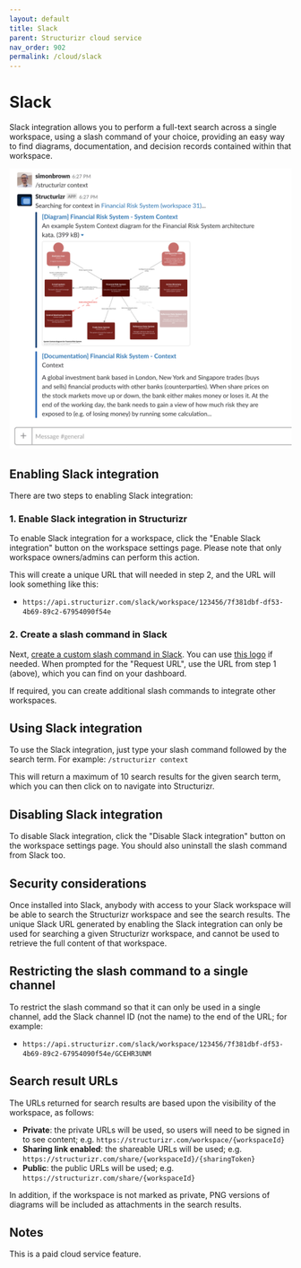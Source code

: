 ```yaml
---
layout: default
title: Slack
parent: Structurizr cloud service
nav_order: 902
permalink: /cloud/slack
---
```


# Slack

Slack integration allows you to perform a full-text search across a single workspace, using a slash command of your choice,
providing an easy way to find diagrams, documentation, and decision records contained within that workspace.

![Slack integration](images/slack.png)

## Enabling Slack integration

There are two steps to enabling Slack integration:

### 1. Enable Slack integration in Structurizr

To enable Slack integration for a workspace, click the "Enable Slack integration" button on the workspace settings page.
Please note that only workspace owners/admins can perform this action.

This will create a unique URL that will needed in step 2, and the URL will look something like this:

- `https://api.structurizr.com/slack/workspace/123456/7f381dbf-df53-4b69-89c2-67954090f54e`

### 2. Create a slash command in Slack
   
Next, [create a custom slash command in Slack](https://api.slack.com/interactivity/slash-commands).
You can use [this logo](https://static.structurizr.com/img/structurizr-logo-square.png) if needed.
When prompted for the "Request URL", use the URL from step 1 (above), which you can find on your dashboard.

If required, you can create additional slash commands to integrate other workspaces.

## Using Slack integration

To use the Slack integration, just type your slash command followed by the search term. For example: `/structurizr context`

This will return a maximum of 10 search results for the given search term, which you can then click on to navigate into Structurizr.

## Disabling Slack integration

To disable Slack integration, click the "Disable Slack integration" button on the workspace settings page.
You should also uninstall the slash command from Slack too.

## Security considerations

Once installed into Slack, anybody with access to your Slack workspace will be able to search the Structurizr workspace and see the search results. The unique Slack URL generated by enabling the Slack integration can only be used for searching a given Structurizr workspace, and cannot be used to retrieve the full content of that workspace.

## Restricting the slash command to a single channel

To restrict the slash command so that it can only be used in a single channel, add the Slack channel ID (not the name) to the end of the URL; for example:

- `https://api.structurizr.com/slack/workspace/123456/7f381dbf-df53-4b69-89c2-67954090f54e/GCEHR3UNM`

## Search result URLs

The URLs returned for search results are based upon the visibility of the workspace, as follows:

- __Private__: the private URLs will be used, so users will need to be signed in to see content; e.g. `https://structurizr.com/workspace/{workspaceId}`
- __Sharing link enabled__: the shareable URLs will be used; e.g. `https://structurizr.com/share/{workspaceId}/{sharingToken}`
- __Public__: the public URLs will be used; e.g. `https://structurizr.com/share/{workspaceId}`

In addition, if the workspace is not marked as private, PNG versions of diagrams will be included as attachments in the search results.

## Notes

This is a paid cloud service feature.